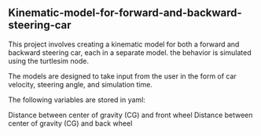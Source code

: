 ## Kinematic-model-for-forward-and-backward-steering-car

This project involves creating a kinematic model for both a forward and backward steering car, each in a separate model. 
the behavior is simulated using the turtlesim node.

The models are designed to take input from the user in the form of car velocity, steering angle, and simulation time.

The following variables are stored in yaml:

Distance between center of gravity (CG) and front wheel
Distance between center of gravity (CG) and back wheel
